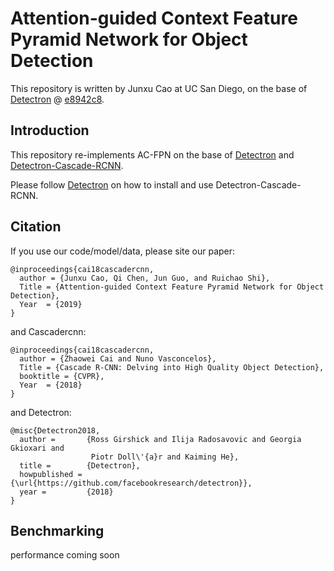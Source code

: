 # Attention-guided Context Feature Pyramid Network for Object Detection

This repository is written by Junxu Cao at UC San Diego, on the base of [Detectron](https://github.com/facebookresearch/Detectron) @ [e8942c8](https://github.com/facebookresearch/Detectron/tree/e8942c882abf6e28fe68a626ec55028c9bdfe1cf).

## Introduction

This repository re-implements AC-FPN on the base of [Detectron](https://github.com/facebookresearch/Detectron) and [Detectron-Cascade-RCNN](https://github.com/zhaoweicai/Detectron-Cascade-RCNN).

Please follow [Detectron](https://github.com/facebookresearch/Detectron) on how to install and use Detectron-Cascade-RCNN.

## Citation

If you use our code/model/data, please site our paper:

```
@inproceedings{cai18cascadercnn,
  author = {Junxu Cao, Qi Chen, Jun Guo, and Ruichao Shi},
  Title = {Attention-guided Context Feature Pyramid Network for Object Detection},
  Year  = {2019}
}
```
and Cascadercnn:
```
@inproceedings{cai18cascadercnn,
  author = {Zhaowei Cai and Nuno Vasconcelos},
  Title = {Cascade R-CNN: Delving into High Quality Object Detection},
  booktitle = {CVPR},
  Year  = {2018}
}
```

and Detectron:

```
@misc{Detectron2018,
  author =       {Ross Girshick and Ilija Radosavovic and Georgia Gkioxari and
                  Piotr Doll\'{a}r and Kaiming He},
  title =        {Detectron},
  howpublished = {\url{https://github.com/facebookresearch/detectron}},
  year =         {2018}
}
```

## Benchmarking

performance coming soon
